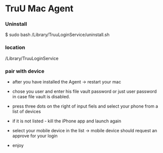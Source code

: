 # TruU Mac Agent

### Uninstall

$ sudo bash /Library/TruuLoginService/uninstall.sh

### location

/Library/TruuLoginService

### pair with device

* after you have installed the Agent -> restart your mac

* chose you user and enter his file vault password or just user password in case file vault is disabled.

* press three dots on the right of input fiels and select your phone from a list of devices

* if it is not listed - kill the iPhone app and launch again

* select your mobile device in the list -> mobile device should request an approve for your login 

* enjoy
